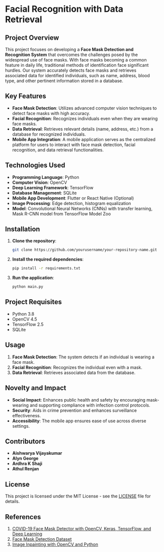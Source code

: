 # Facial Recognition with Data Retrieval

## Project Overview

This project focuses on developing a **Face Mask Detection and Recognition System** that overcomes the challenges posed by the widespread use of face masks. With face masks becoming a common feature in daily life, traditional methods of identification face significant hurdles. Our system accurately detects face masks and retrieves associated data for identified individuals, such as name, address, blood type, and other pertinent information stored in a database.

## Key Features

- **Face Mask Detection**: Utilizes advanced computer vision techniques to detect face masks with high accuracy.
- **Facial Recognition**: Recognizes individuals even when they are wearing face masks.
- **Data Retrieval**: Retrieves relevant details (name, address, etc.) from a database for recognized individuals.
- **Mobile App Integration**: A mobile application serves as the centralized platform for users to interact with face mask detection, facial recognition, and data retrieval functionalities.

## Technologies Used

- **Programming Language**: Python
- **Computer Vision**: OpenCV
- **Deep Learning Framework**: TensorFlow
- **Database Management**: SQLite
- **Mobile App Development**: Flutter or React Native (Optional)
- **Image Processing**: Edge detection, histogram equalization
- **Model**: Convolutional Neural Networks (CNNs) with transfer learning, Mask R-CNN model from TensorFlow Model Zoo

## Installation

1. **Clone the repository**:
    ```bash
    git clone https://github.com/yourusername/your-repository-name.git
    ```

2. **Install the required dependencies**:
    ```bash
    pip install -r requirements.txt
    ```

3. **Run the application**:
    ```bash
    python main.py
    ```

## Project Requisites

- Python 3.8
- OpenCV 4.5
- TensorFlow 2.5
- SQLite

## Usage

1. **Face Mask Detection**: The system detects if an individual is wearing a face mask.
2. **Facial Recognition**: Recognizes the individual even with a mask.
3. **Data Retrieval**: Retrieves associated data from the database.

## Novelty and Impact

- **Social Impact**: Enhances public health and safety by encouraging mask-wearing and supporting compliance with infection control protocols.
- **Security**: Aids in crime prevention and enhances surveillance effectiveness.
- **Accessibility**: The mobile app ensures ease of use across diverse settings.

## Contributors

- **Aishwarya Vijayakumar**
- **Alyn George**
- **Ardhra K Shaji**
- **Athul Renjan**

## License

This project is licensed under the MIT License - see the [LICENSE](LICENSE) file for details.

## References

1. [COVID-19 Face Mask Detector with OpenCV, Keras, TensorFlow, and Deep Learning](https://pyimagesearch.com/2020/05/04/covid-19-face-mask-detector-with-opencv-keras-tensorflow-and-deep-learning/)
2. [Face Mask Detection Dataset](https://www.kaggle.com/datasets/andrewmvd/face-mask-detection)
3. [Image Inpainting with OpenCV and Python](https://pyimagesearch.com/2020/05/18/image-inpainting-with-opencv-and-python/)
